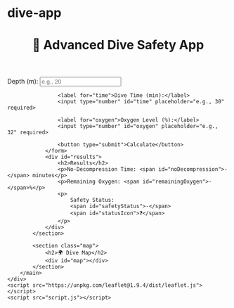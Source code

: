 # dive-app
<!DOCTYPE html>
<html lang="en">
<head>
    <meta charset="UTF-8">
    <meta name="viewport" content="width=device-width, initial-scale=1.0">
    <title>Advanced Dive App</title>
    <link rel="stylesheet" href="style.css">
    <link rel="stylesheet" href="https://unpkg.com/leaflet@1.9.4/dist/leaflet.css">
</head>
<body>
    <div class="container">
        <header>
            <h1>🌊 Advanced Dive Safety App</h1>
        </header>
        <main>
            <section class="calculator">
                <form id="diveForm">
                    <label for="depth">Depth (m):</label>
                    <input type="number" id="depth" placeholder="e.g., 20" required>

                    <label for="time">Dive Time (min):</label>
                    <input type="number" id="time" placeholder="e.g., 30" required>

                    <label for="oxygen">Oxygen Level (%):</label>
                    <input type="number" id="oxygen" placeholder="e.g., 32" required>

                    <button type="submit">Calculate</button>
                </form>
                <div id="results">
                    <h2>Results</h2>
                    <p>No-Decompression Time: <span id="noDecompression">-</span> minutes</p>
                    <p>Remaining Oxygen: <span id="remainingOxygen">-</span>%</p>
                    <p>
                        Safety Status: 
                        <span id="safetyStatus">-</span>
                        <span id="statusIcon">❓</span>
                    </p>
                </div>
            </section>

            <section class="map">
                <h2>🌍 Dive Map</h2>
                <div id="map"></div>
            </section>
        </main>
    </div>
    <script src="https://unpkg.com/leaflet@1.9.4/dist/leaflet.js"></script>
    <script src="script.js"></script>
</body>
</html>
